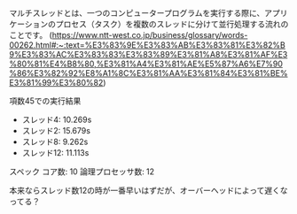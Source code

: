 マルチスレッドとは、一つのコンピュータープログラムを実行する際に、アプリケーションのプロセス（タスク）を複数のスレッドに分けて並行処理する流れのことです。
(https://www.ntt-west.co.jp/business/glossary/words-00262.html#:~:text=%E3%83%9E%E3%83%AB%E3%83%81%E3%82%B9%E3%83%AC%E3%83%83%E3%83%89%E3%81%A8%E3%81%AF%E3%80%81%E4%B8%80,%E3%81%A4%E3%81%AE%E5%87%A6%E7%90%86%E3%82%92%E8%A1%8C%E3%81%AA%E3%81%84%E3%81%BE%E3%81%99%E3%80%82)

項数45での実行結果
-  スレッド4: 10.269s
-  スレッド2: 15.679s
-  スレッド8: 9.262s
-  スレッド12: 11.113s

スペック
コア数: 10
論理プロセッサ数: 12

本来ならスレッド数12の時が一番早いはずだが、オーバーヘッドによって遅くなってる？